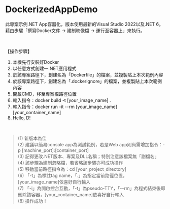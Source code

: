# DockerizedAppDemo
此專案示例.NET App容器化，版本使用最新的Visual Studio 2022以及.NET 6。  
藉由步驟「撰寫Docker文件 -> 建制映像檔 -> 運行至容器上」來執行。

<br /> 

【操作步驟】
1. 本機先行安裝好Docker
2. 以任意方式創建一.NET應用程式
3. 於該專案路徑下，創建名為「Dockerfile」的檔案，並複製貼上本次範例內容
4. 於該專案路徑下，創建名為「.dockerignore」的檔案，並複製貼上本次範例內容
5. 開啟CMD，移至專案檔路徑位置
6. 輸入指令：docker build -t [your_image_name] .
7. 輸入指令：docker run -it --rm [your_image_name] [your_container_name]
8. Hello, D!
<br /> 

>(1) 新版本為佳  
(2) 建議以簡易console app為測試範例，若是Web app則尚需增加指令：-p [machine_port]:[container_port]  
(3) 記得更改.NET版本、專案及DLL名稱；特別注意該檔案無「副檔名」  
(4) 該步驟為建制忽略檔，若省略該步驟亦可成功操作  
(5) 移動當前路徑指令為：cd [your_project_directory]  
(6) 「-t」為標註tag name，「.」為指定當前路徑位置，[your_image_name]依喜好自行輸入  
(7) 「-i」為開啟控台互動，「-t」為pseudo-TTY，「--rm」為程式結束後即刪除該容器，[your_container_name]依喜好自行輸入  
(8) 操作成功！  
